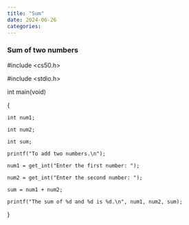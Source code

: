 ```yaml
---
title: "Sum"
date: 2024-06-26
categories:
---
```

### Sum of two numbers
#include <cs50.h>

#include <stdio.h>

int main(void)

{
    
    int num1;

    int num2;

    int sum;

    printf("To add two numbers.\n");

    num1 = get_int("Enter the first number: ");

    num2 = get_int("Enter the second number: ");

    sum = num1 + num2;

    printf("The sum of %d and %d is %d.\n", num1, num2, sum);
    
}


